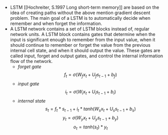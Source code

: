  * LSTM [[Hochreiter, S.1997 Long short-term memory]] are based on the idea of creating paths without the above mention gradient descent problem. The main goal of a LSTM is to automatically decide when remember and when forget the information.
  * A LSTM network contains a set of LSTM blocks instead of, regular network units. A LSTM block contains gates that determine when the input is significant enough to remember from the input value, when it should continue to remember or forget the value from the previous internal cell state, and when it should output the value. These gates are called input, forget and output gates, and control the internal information flow of the network.
    - *forget gate* $$f_t = \sigma(W_f x_t + U_f s_{t-1} + b_f)$$
    * *input gate* $$i_t = \sigma(W_i x_t + U_i s_{t-1} + b_i)$$
    * *internal state* $$s_t = f_t * s_{t-1} + i_t * tanh(W_s x_t + U_s s_{t-1} + b_s)$$
    $$y_t = \sigma(W_y x_t + U_y s_{t-1} + b_{y})$$
    $$o_t = tanh (s_t) * y_t$$